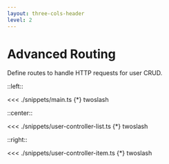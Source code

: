 ```yaml
---
layout: three-cols-header
level: 2
---
```

# Advanced Routing

Define routes to handle HTTP requests for user CRUD.

::left::

<<< ./snippets/main.ts {*} twoslash

::center::

<<< ./snippets/user-controller-list.ts {*} twoslash

::right::

<<< ./snippets/user-controller-item.ts {*} twoslash
